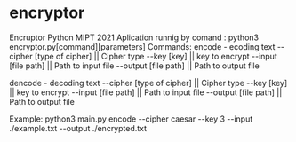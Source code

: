 # encryptor
Encruptor Python MIPT 2021
Aplication runnig by comand : python3 encryptor.py[command][parameters]
Commands:
encode - ecoding text
--cipher [type of cipher] || Cipher type
--key [key] || key to encrypt
--input [file path]  || Path to input file
--output [file path] || Path to output file


dencode - decoding text
--cipher [type of cipher] || Cipher type
--key [key] || key to encrypt
--input [file path]  || Path to input file
--output [file path] || Path to output file


Example: python3 main.py encode --cipher caesar --key 3 --input ./example.txt --output ./encrypted.txt   